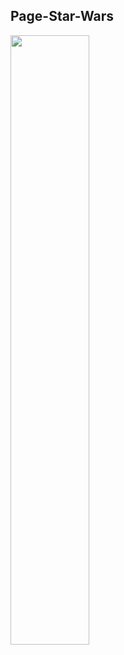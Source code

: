 ## Page-Star-Wars
<img src="https://i.pinimg.com/originals/5b/a7/5c/5ba75c266690f77b3b0c468a47439c3d.gif" width = 50%>
